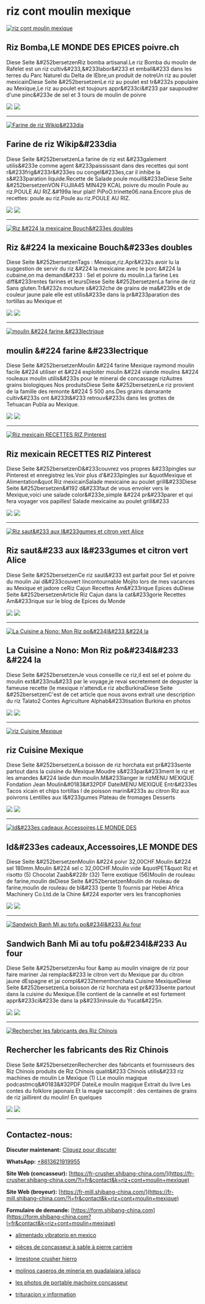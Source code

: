 # riz cont moulin mexique

<a href="https://swt.shibang-china.com/?l=fr&img&k=riz+cont+moulin+mexique" target="_blank">![riz cont moulin mexique](http://static.shibang-china.com/all-800x300/1288.jpg)</a>

## Riz Bomba,LE MONDE DES EPICES poivre.ch
Diese Seite &#252bersetzenRiz bomba artisanal.Le riz Bomba du moulin de Rafelet est un riz cultiv&#233,&#233labor&#233 et emball&#233 dans les terres du Parc Naturel du Delta de lEbre,un produit de notreUn riz au poulet mexicainDiese Seite &#252bersetzenLe riz au poulet est tr&#232s populaire au Mexique,Le riz au poulet est toujours appr&#233ci&#233 par saupoudrer d'une pinc&#233e de sel et 3 tours de moulin de poivre


<a href="https://whatsapp.shibangsoft.com/WhatsApp.php" target="_blank" title="WhatsApp">![](http://static.shibang-china.com/icon/whatsapp.png)</a> <a href="https://swt.shibang-china.com/?l=fr&icon&k=riz+cont+moulin+mexique" target="_blank">![](http://static.shibang-china.com/icon/chat-fr.png)</a>

---

<a href="https://swt.shibang-china.com/?l=fr&img&k=riz+cont+moulin+mexique" target="_blank">![Farine de riz Wikip&#233dia](http://static.shibang-china.com/all-800x300/1208.jpg)</a>

## Farine de riz Wikip&#233dia
Diese Seite &#252bersetzenLa farine de riz est &#233galement utilis&#233e comme agent &#233paississant dans des recettes qui sont r&#233frig&#233r&#233es ou congel&#233es,car il inhibe la s&#233paration liquide.Recette de Salade poule mouill&#233eDiese Seite &#252bersetzenVON FUJIIA45 MIN429 KCAL poivre du moulin Poule au riz.POULE AU RIZ.&#199a leur plait! PiPoO.trinette06.nana.Encore plus de recettes: poule au riz.Poule au riz.POULE AU RIZ.


<a href="https://whatsapp.shibangsoft.com/WhatsApp.php" target="_blank" title="WhatsApp">![](http://static.shibang-china.com/icon/whatsapp.png)</a> <a href="https://swt.shibang-china.com/?l=fr&icon&k=riz+cont+moulin+mexique" target="_blank">![](http://static.shibang-china.com/icon/chat-fr.png)</a>

---

<a href="https://swt.shibang-china.com/?l=fr&img&k=riz+cont+moulin+mexique" target="_blank">![Riz &#224 la mexicaine Bouch&#233es doubles](http://static.shibang-china.com/all-800x300/1106.jpg)</a>

## Riz &#224 la mexicaine Bouch&#233es doubles
Diese Seite &#252bersetzenTags : Mexique,riz.Apr&#232s avoir lu la suggestion de servir du riz &#224 la mexicaine avec le porc &#224 la cubaine,on ma demand&#233 : Sel et poivre du moulin.La farine Les diff&#233rentes farines et leursDiese Seite &#252bersetzenLa farine de riz Sans gluten.Tr&#232s mouture s&#232che de grains de ma&#239s et de couleur jaune pale elle est utilis&#233e dans la pr&#233paration des tortillas au Mexique et


<a href="https://whatsapp.shibangsoft.com/WhatsApp.php" target="_blank" title="WhatsApp">![](http://static.shibang-china.com/icon/whatsapp.png)</a> <a href="https://swt.shibang-china.com/?l=fr&icon&k=riz+cont+moulin+mexique" target="_blank">![](http://static.shibang-china.com/icon/chat-fr.png)</a>

---

<a href="https://swt.shibang-china.com/?l=fr&img&k=riz+cont+moulin+mexique" target="_blank">![moulin &#224 farine &#233lectrique](http://static.shibang-china.com/all-800x300/3.jpg)</a>

## moulin &#224 farine &#233lectrique
Diese Seite &#252bersetzenMoulin &#224 farine Mexique raymond moulin facile &#224 utiliser et &#224 exploiter moulin &#224 viande moulins &#224 rouleaux moulin utilis&#233s pour le minerai de concassage rizAutres grains biologiques Nos produitsDiese Seite &#252bersetzenLe riz provient de la famille des remonte &#224 5 500 ans.Des grains damarante cultiv&#233s ont &#233t&#233 retrouv&#233s dans les grottes de Tehuacan Publa au Mexique.


<a href="https://whatsapp.shibangsoft.com/WhatsApp.php" target="_blank" title="WhatsApp">![](http://static.shibang-china.com/icon/whatsapp.png)</a> <a href="https://swt.shibang-china.com/?l=fr&icon&k=riz+cont+moulin+mexique" target="_blank">![](http://static.shibang-china.com/icon/chat-fr.png)</a>

---

<a href="https://swt.shibang-china.com/?l=fr&img&k=riz+cont+moulin+mexique" target="_blank">![Riz mexicain RECETTES RIZ Pinterest](http://static.shibang-china.com/all-800x300/575.jpg)</a>

## Riz mexicain RECETTES RIZ Pinterest
Diese Seite &#252bersetzenD&#233couvrez vos propres &#233pingles sur Pinterest et enregistrez les.Voir plus d'&#233pingles sur &quotMexique et Alimentation&quot Riz mexicainSalade mexicaine au poulet grill&#233Diese Seite &#252bersetzen&#192 d&#233faut de vous envoler vers le Mexique,voici une salade color&#233e,simple &#224 pr&#233parer et qui fera voyager vos papilles! Salade mexicaine au poulet grill&#233


<a href="https://whatsapp.shibangsoft.com/WhatsApp.php" target="_blank" title="WhatsApp">![](http://static.shibang-china.com/icon/whatsapp.png)</a> <a href="https://swt.shibang-china.com/?l=fr&icon&k=riz+cont+moulin+mexique" target="_blank">![](http://static.shibang-china.com/icon/chat-fr.png)</a>

---

<a href="https://swt.shibang-china.com/?l=fr&img&k=riz+cont+moulin+mexique" target="_blank">![Riz saut&#233 aux l&#233gumes et citron vert Alice](http://static.shibang-china.com/all-800x300/1339.jpg)</a>

## Riz saut&#233 aux l&#233gumes et citron vert Alice
Diese Seite &#252bersetzenCe riz saut&#233 est parfait pour Sel et poivre du moulin Jai d&#233couvert lincontournable Mojito lors de mes vacances au Mexique et jadore ceRiz Cajun Recettes Am&#233rique Epices duDiese Seite &#252bersetzenArticle Riz Cajun dans la cat&#233gorie Recettes Am&#233rique sur le blog de Epices du Monde


<a href="https://whatsapp.shibangsoft.com/WhatsApp.php" target="_blank" title="WhatsApp">![](http://static.shibang-china.com/icon/whatsapp.png)</a> <a href="https://swt.shibang-china.com/?l=fr&icon&k=riz+cont+moulin+mexique" target="_blank">![](http://static.shibang-china.com/icon/chat-fr.png)</a>

---

<a href="https://swt.shibang-china.com/?l=fr&img&k=riz+cont+moulin+mexique" target="_blank">![La Cuisine a Nono: Mon Riz po&#234l&#233 &#224 la](http://static.shibang-china.com/all-800x300/375.jpg)</a>

## La Cuisine a Nono: Mon Riz po&#234l&#233 &#224 la
Diese Seite &#252bersetzenJe vous conseille ce riz,il est sel et poivre du moulin ext&#233nu&#233 par le voyage,je revai secretement de deguster la fameuse recette (le mexique n'attendLe riz abcBurkinaDiese Seite &#252bersetzenC'est de cet article que nous avons extrait une description du riz Talato2 Contes Agriculture Alphab&#233tisation Burkina en photos


<a href="https://whatsapp.shibangsoft.com/WhatsApp.php" target="_blank" title="WhatsApp">![](http://static.shibang-china.com/icon/whatsapp.png)</a> <a href="https://swt.shibang-china.com/?l=fr&icon&k=riz+cont+moulin+mexique" target="_blank">![](http://static.shibang-china.com/icon/chat-fr.png)</a>

---

<a href="https://swt.shibang-china.com/?l=fr&img&k=riz+cont+moulin+mexique" target="_blank">![riz Cuisine Mexique](http://static.shibang-china.com/all-800x300/1411.jpg)</a>

## riz Cuisine Mexique
Diese Seite &#252bersetzenLa boisson de riz horchata est pr&#233sente partout dans la cuisine du Mexique.Moudre s&#233par&#233ment le riz et les amandes &#224 laide dun moulin.M&#233langer le rizMENU MEXIQUE Fondation Jean Moulin&#0183&#32PDF DateiMENU MEXIQUE Entr&#233es Tacos xicain et chips tortillas l de poisson marin&#233s au citron Riz aux poivrons Lentilles aux l&#233gumes Plateau de fromages Desserts


<a href="https://whatsapp.shibangsoft.com/WhatsApp.php" target="_blank" title="WhatsApp">![](http://static.shibang-china.com/icon/whatsapp.png)</a> <a href="https://swt.shibang-china.com/?l=fr&icon&k=riz+cont+moulin+mexique" target="_blank">![](http://static.shibang-china.com/icon/chat-fr.png)</a>

---

<a href="https://swt.shibang-china.com/?l=fr&img&k=riz+cont+moulin+mexique" target="_blank">![Id&#233es cadeaux,Accessoires,LE MONDE DES](http://static.shibang-china.com/all-800x300/324.jpg)</a>

## Id&#233es cadeaux,Accessoires,LE MONDE DES
Diese Seite &#252bersetzenMoulin &#224 poivr 32,00CHF.Moulin &#224 sel 180mm.Moulin &#224 sel c 32,00CHF.Moulin vide &quotPET&quot Riz et risotto (5) Chocolat Zaab&#228r (32) Terre exotique (56)Moulin de rouleau de farine,moulin deDiese Seite &#252bersetzenMoulin de rouleau de farine,moulin de rouleau de bl&#233 (pente 1) fournis par Hebei Africa Machinery Co.Ltd.de la Chine &#224 exporter vers les francophonies


<a href="https://whatsapp.shibangsoft.com/WhatsApp.php" target="_blank" title="WhatsApp">![](http://static.shibang-china.com/icon/whatsapp.png)</a> <a href="https://swt.shibang-china.com/?l=fr&icon&k=riz+cont+moulin+mexique" target="_blank">![](http://static.shibang-china.com/icon/chat-fr.png)</a>

---

<a href="https://swt.shibang-china.com/?l=fr&img&k=riz+cont+moulin+mexique" target="_blank">![Sandwich Banh Mi au tofu po&#234l&#233 Au four](http://static.shibang-china.com/all-800x300/208.jpg)</a>

## Sandwich Banh Mi au tofu po&#234l&#233 Au four
Diese Seite &#252bersetzenAu four &amp au moulin vinaigre de riz pour faire mariner Jai remplac&#233 le citron vert du Mexique par du citron jaune dEspagne et jai compl&#232tementhorchata Cuisine MexiqueDiese Seite &#252bersetzenLa boisson de riz horchata est pr&#233sente partout dans la cuisine du Mexique.Elle contient de la cannelle et est fortement appr&#233ci&#233e dans la p&#233ninsule du Yucat&#225n.


<a href="https://whatsapp.shibangsoft.com/WhatsApp.php" target="_blank" title="WhatsApp">![](http://static.shibang-china.com/icon/whatsapp.png)</a> <a href="https://swt.shibang-china.com/?l=fr&icon&k=riz+cont+moulin+mexique" target="_blank">![](http://static.shibang-china.com/icon/chat-fr.png)</a>

---

<a href="https://swt.shibang-china.com/?l=fr&img&k=riz+cont+moulin+mexique" target="_blank">![Rechercher les fabricants des Riz Chinois](http://static.shibang-china.com/all-800x300/395.jpg)</a>

## Rechercher les fabricants des Riz Chinois
Diese Seite &#252bersetzenRechercher des fabricants et fournisseurs des Riz Chinois produits de Riz Chinois qualit&#233 Chinois utilis&#233 riz machines de moulin Le Mexique (1) LLe moulin magique podcastmcq&#0183&#32PDF DateiLe moulin magique Extrait du livre Les contes du folklore japonais Et la magie saccomplit : des centaines de grains de riz jaillirent du moulin! En quelques


<a href="https://whatsapp.shibangsoft.com/WhatsApp.php" target="_blank" title="WhatsApp">![](http://static.shibang-china.com/icon/whatsapp.png)</a> <a href="https://swt.shibang-china.com/?l=fr&icon&k=riz+cont+moulin+mexique" target="_blank">![](http://static.shibang-china.com/icon/chat-fr.png)</a>

---
## Contactez-nous:

**Discuter maintenant:** [Cliquez pour discuter](https://swt.shibang-china.com?l=fr&contact&k=riz+cont+moulin+mexique)

**WhatsApp:**  [+8613621919955](https://whatsapp.shibangsoft.com/WhatsApp.php)

**Site Web (concasseur):** [https://fr-crusher.shibang-china.com/](https://fr-crusher.shibang-china.com/?l=fr&contact&k=riz+cont+moulin+mexique)

**Site Web (broyeur):** [https://fr-mill.shibang-china.com/](https://fr-mill.shibang-china.com/?l=fr&contact&k=riz+cont+moulin+mexique)

**Formulaire de demande:** [https://form.shibang-china.com](https://form.shibang-china.com?l=fr&contact&k=riz+cont+moulin+mexique)

* [alimentado vibratorio en mexico](../62/alimentado%20vibratorio%20en%20mexico.md)

* [pièces de concasseur à sable à pierre carrière](../61/pi%C3%A8ces%20de%20concasseur%20%C3%A0%20sable%20%C3%A0%20pierre%20carri%C3%A8re.md)

* [limestone crusher hierro](../64/limestone%20crusher%20hierro.md)

* [molinos caseros de mineria en guadalajara jalisco](../63/molinos%20caseros%20de%20mineria%20en%20guadalajara%20jalisco.md)

* [les photos de portable machoire concasseur](../65/les%20photos%20de%20portable%20machoire%20concasseur.md)

* [trituracion y information](../65/trituracion%20y%20information.md)